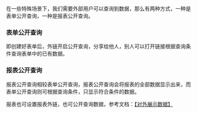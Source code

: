在一些特殊场景下，我们需要外部用户可以查询到数据，那么有两种方式，一种是表单公开查询，一种是报表公开查询。

### 表单公开查询
即创建好表单后，外链开启公开查询，分享给他人，别人可以打开链接根据查询条件查询表单中的已有数据。
<!-- ![](../img/6-1-20-4i1.gif) -->

### 报表公开查询
报表公开查询相较表单公开查询，报表公开查询会将报表的全部数据显示出来，而表单公开查询则可根据查询条件，只显示符合条件的数据。
<!-- ![](../img/6-1-20-4i2.gif) -->

报表也可设置报表外链，也可公开查询数据，参考文档：[【对外展示数据】](14-2对外展示数据.md ':target=_blank')